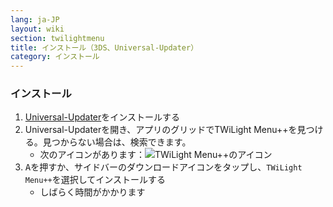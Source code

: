 ```yaml
---
lang: ja-JP
layout: wiki
section: twilightmenu
title: インストール（3DS、Universal-Updater）
category: インストール
---
```


### インストール
1. [Universal-Updater](https://github.com/Universal-Team/Universal-Updater/releases)をインストールする
1. Universal-Updaterを開き、アプリのグリッドでTWiLight Menu++を見つける。見つからない場合は、検索できます。
   - 次のアイコンがあります：![TWiLight Menu++のアイコン](https://raw.githubusercontent.com/DS-Homebrew/TWiLightMenu/master/booter/icon.bmp)
1. <kbd class="face">A</kbd>を押すか、サイドバーのダウンロードアイコンをタップし、`TWiLight Menu++`を選択してインストールする
   - しばらく時間がかかります
